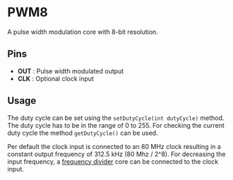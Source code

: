 # PWM8
A pulse width modulation core with 8-bit resolution. 

## Pins

* **OUT** : Pulse width modulated output
* **CLK** : Optional clock input

## Usage
The duty cycle can be set using the `setDutyCycle(int dutyCycle)` method. The duty cycle has to be in the range of 0 to 255. For checking the current duty cycle the method `getDutyCycle()` can be used.

Per default the clock input is connected to an 80 MHz clock resulting in a constant output frequency of 312.5 kHz (80 Mhz / 2^8). For decreasing the input frequency, a [frequency divider](fdiv.md) core can be connected to the clock input.
